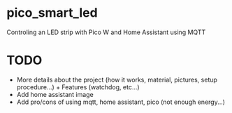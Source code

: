 # pico_smart_led
Controling an LED strip with Pico W and Home Assistant using MQTT

# TODO
- More details about the project (how it works, material, pictures, setup procedure...) + Features (watchdog, etc...)
- Add home assistant image
- Add pro/cons of using mqtt, home assistant, pico (not enough energy...)
